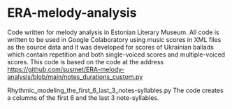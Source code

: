 # ERA-melody-analysis
Code written for melody analysis in Estonian Literary Museum. All code is written to be used in Google Colaboratory using music scores in XML files as the source data and it was developed for scores of Ukrainian ballads which contain repetition and both single-voiced scores and multiple-voiced scores.
This code is based on the code at the address https://github.com/susmet/ERA-melody-analysis/blob/main/notes_durations_custom.py

Rhythmic_modeling_the_first_6_last_3_notes-syllables.py
The code creates a columns of the first 6 and the last 3 note-syllables.

